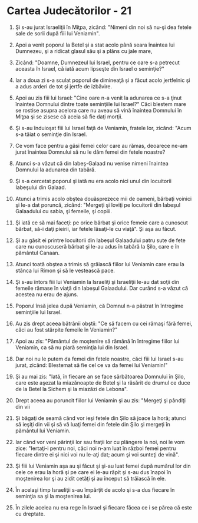 # Cartea Judec&#259;torilor - 21

1. Şi s-au jurat Israeliţii în Miţpa, zicând: "Nimeni din noi să nu-şi dea fetele sale de sorii după fiii lui Veniamin". 

2. Apoi a venit poporul la Betel şi a stat acolo până seara înaintea lui Dumnezeu, şi a ridicat glasul său şi a plâns cu jale mare, 

3. Zicând: "Doamne, Dumnezeul lui Israel, pentru ce oare s-a petrecut aceasta în Israel, că iată acum lipseşte din Israel o seminţie?" 

4. Iar a doua zi s-a sculat poporul de dimineaţă şi a făcut acolo jertfelnic şi a adus arderi de tot şi jertfe de izbăvire. 

5. Apoi au zis fiii lui Israel: "Cine oare n-a venit la adunarea ce s-a ţinut înaintea Domnului dintre toate seminţiile lui Israel?" Căci blestem mare se rostise asupra acelora care nu aveau să vină înaintea Domnului în Miţpa şi se zisese că aceia să fie daţi morţii. 

6. Şi s-au înduioşat fiii lui Israel faţă de Veniamin, fratele lor, zicând: "Acum s-a tăiat o seminţie din Israel. 

7. Ce vom face pentru a găsi femei celor care au rămas, deoarece ne-am jurat înaintea Domnului să nu le dăm femei din fetele noastre? 

8. Atunci s-a văzut că din Iabeş-Galaad nu venise nimeni înaintea Domnului la adunarea din tabără. 

9. Şi s-a cercetat poporul şi iată nu era acolo nici unul din locuitorii Iabeşului din Galaad. 

10. Atunci a trimis acolo obştea douăsprezece mii de oameni, bărbaţi voinici şi le-a dat poruncă, zicând: "Mergeţi şi loviţi pe locuitorii din Iabeşul Galaadului cu sabia, şi femeile, şi copiii. 

11. Şi iată ce să mai faceţi: pe orice bărbat şi orice femeie care a cunoscut bărbat, să-i daţi pieirii, iar fetele lăsaţi-le cu viaţă". Şi aşa au făcut. 

12. Şi au găsit ei printre locuitorii din Iabeşul Galaadului patru sute de fete care nu cunoscuseră bărbat şi le-au adus în tabără la Şilo, care e în pământul Canaan. 

13. Atunci toată obştea a trimis să grăiască fiilor lui Veniamin care erau la stânca lui Rimon şi să le vestească pace. 

14. Şi s-au întors fiii lui Veniamin la Israeliţi şi Israeliţii le-au dat soţii din femeile rămase în viaţă din Iabeşul Galaadului. Dar curând s-a văzut că acestea nu erau de ajuns. 

15. Poporul însă jelea după Veniamin, că Domnul n-a păstrat în întregime seminţiile lui Israel. 

16. Au zis drept aceea bătrânii obştii: "Ce să facem cu cei rămaşi fără femei, căci au fost stârpite femeile în Veniamin?" 

17. Apoi au zis: "Pământul de moştenire să rămână în întregime fiilor lui Veniamin, ca să nu piară seminţia lui din Israel. 

18. Dar noi nu le putem da femei din fetele noastre, căci fiii lui Israel s-au jurat, zicând: Blestemat să fie cel ce va da femei lui Veniamin!" 

19. Şi au mai zis: "Iată, în fiecare an se face sărbătoarea Domnului în Şilo, care este aşezat la miazănoapte de Betel şi la răsărit de drumul ce duce de la Betel la Sichem şi la miazăzi de Lebona". 

20. Drept aceea au poruncit fiilor lui Veniamin şi au zis: "Mergeţi şi pândiţi din vii 

21. Şi băgaţi de seamă când vor ieşi fetele din Şilo să joace la horă; atunci să ieşiţi din vii şi să vă luaţi femei din fetele din Şilo şi mergeţi în pământul lui Veniamin. 

22. Iar când vor veni părinţii lor sau fraţii lor cu plângere la noi, noi le vom zice: "Iertaţi-i pentru noi, căci noi n-am luat în război femei pentru fiecare dintre ei şi nici voi nu le-aţi dat; acum şi voi sunteţi de vină". 

23. Şi fiii lui Veniamin aşa au şi făcut şi şi-au luat femei după numărul lor din cele ce erau la horă şi pe care ei le-au răpit şi s-au dus înapoi în moştenirea lor şi au zidit cetăţi şi au început să trăiască în ele. 

24. În acelaşi timp Israeliţii s-au împărţit de acolo şi s-a dus fiecare în seminţia sa şi la moştenirea lui. 

25. În zilele acelea nu era rege în Israel şi fiecare făcea ce i se părea că este cu dreptate. 

